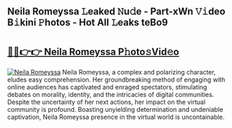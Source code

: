 ## Neila Romeyssa 𝙻eaked 𝙽u𝚍e - Part-xWn 𝚅𝚒deo B𝚒kini 𝙿hotos - Hot All 𝙻eaks teBo9

# <h2><a href="http://ld7jonz.urlbe.top/?page=Neila+Romeyssa">🔗🔗👉👉 Neila Romeyssa P𝚑oto𝚜Vid𝚎o</a></h2>

[![Neila Romeyssa](https://i.imgur.com/eBuTRDB.gif)](http://ld7jonz.urlbe.top/?page=Neila+Romeyssa)
Neila Romeyssa, a complex and polarizing character, eludes easy comprehension. Her groundbreaking method of engaging with online audiences has captivated and enraged spectators, stimulating debates on morality, identity, and the intricacies of digital communities. Despite the uncertainty of her next actions, her impact on the virtual community is profound. Boasting unyielding determination and undeniable captivation, Neila Romeyssa presence in the virtual world is uncontainable.
